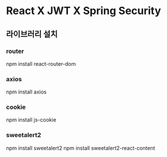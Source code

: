# React X JWT X Spring Security

## 라이브러리 설치

### router
npm install react-router-dom
### axios
npm install axios
### cookie
npm install js-cookie
### sweetalert2
npm install sweetalert2
npm install sweetalert2-react-content
